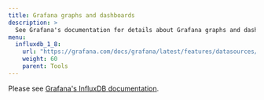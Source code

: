 ```yaml
---
title: Grafana graphs and dashboards
description: >
  See Grafana's documentation for details about Grafana graphs and dashboards.
menu:
  influxdb_1_8:
    url: "https://grafana.com/docs/grafana/latest/features/datasources/influxdb/"
    weight: 60
    parent: Tools
---
```


Please see [Grafana's InfluxDB documentation](https://grafana.com/docs/grafana/latest/features/datasources/influxdb/).
